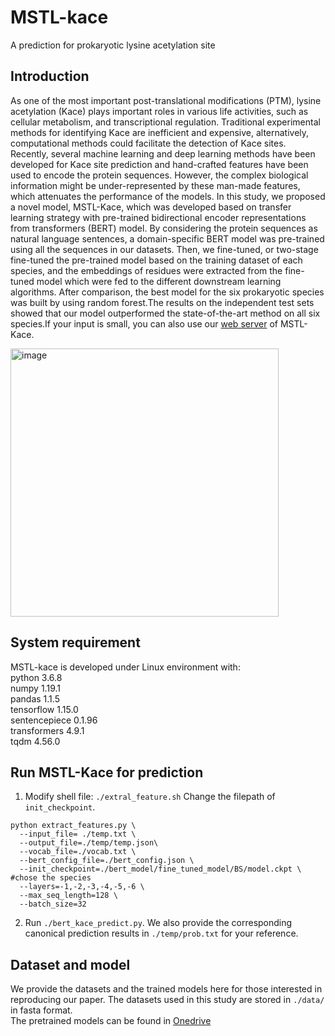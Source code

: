 # MSTL-kace
A prediction for prokaryotic lysine acetylation site

## Introduction
As one of the most important post-translational modifications (PTM), lysine acetylation (Kace) plays important roles in various life activities, such as cellular metabolism, and transcriptional regulation. Traditional experimental methods for identifying Kace are inefficient and expensive, alternatively, computational methods could facilitate the detection of Kace sites. Recently, several machine learning and deep learning methods have been developed for Kace site prediction and hand-crafted features have been used to encode the protein sequences. However, the complex biological information might be under-represented by these man-made features, which attenuates the performance of the models. In this study, we proposed a novel model, MSTL-Kace, which was developed based on transfer learning strategy with pre-trained bidirectional encoder representations from transformers (BERT) model. By considering the protein sequences as natural language sentences, a domain-specific BERT model was pre-trained using all the sequences in our datasets. Then, we fine-tuned, or two-stage fine-tuned the pre-trained model based on the training dataset of each species, and the embeddings of residues were extracted from the fine-tuned model which were fed to the different downstream learning algorithms. After comparison, the best model for the six prokaryotic species was built by using random forest.The results on the independent test sets showed that our model outperformed the state-of-the-art method on all six species.If your input is small, you can also use our [web server](http://bert-kace.zhulab.org.cn/) of MSTL-Kace.

<img width="429" alt="image" src="https://github.com/leo97king/MSTL-kace/assets/87485193/71027d3a-3017-41d2-bbf1-0be60bc30481">


## System requirement
MSTL-kace is developed under Linux environment with:  
python  3.6.8  
numpy  1.19.1  
pandas  1.1.5  
tensorflow  1.15.0  
sentencepiece  0.1.96  
transformers  4.9.1  
tqdm  4.56.0  


## Run MSTL-Kace for prediction
1. Modify shell file: `./extral_feature.sh` Change the filepath of `init_checkpoint`.
```
python extract_features.py \
  --input_file= ./temp.txt \  
  --output_file=./temp/temp.json\
  --vocab_file=./vocab.txt \
  --bert_config_file=./bert_config.json \
  --init_checkpoint=./bert_model/fine_tuned_model/BS/model.ckpt \ #chose the species
  --layers=-1,-2,-3,-4,-5,-6 \
  --max_seq_length=128 \
  --batch_size=32 
```

2. Run `./bert_kace_predict.py`. We also provide the corresponding canonical prediction results in `./temp/prob.txt` for your reference.



## Dataset and model
We provide the datasets and the trained  models here for those interested in reproducing our paper.
The  datasets used in this study are stored in `./data/` in fasta format.  
The pretrained models  can be found in [Onedrive](https://1drv.ms/f/s!AsOCwEf1UMAbrCQ03d9mzkYguQU3?e=rodelA)

